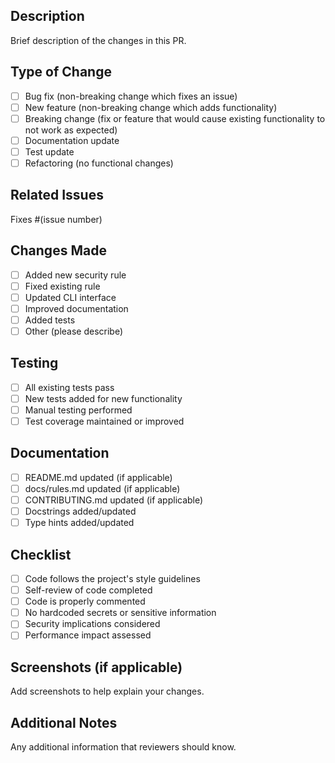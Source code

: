 ## Description
Brief description of the changes in this PR.

## Type of Change
- [ ] Bug fix (non-breaking change which fixes an issue)
- [ ] New feature (non-breaking change which adds functionality)
- [ ] Breaking change (fix or feature that would cause existing functionality to not work as expected)
- [ ] Documentation update
- [ ] Test update
- [ ] Refactoring (no functional changes)

## Related Issues
Fixes #(issue number)

## Changes Made
- [ ] Added new security rule
- [ ] Fixed existing rule
- [ ] Updated CLI interface
- [ ] Improved documentation
- [ ] Added tests
- [ ] Other (please describe)

## Testing
- [ ] All existing tests pass
- [ ] New tests added for new functionality
- [ ] Manual testing performed
- [ ] Test coverage maintained or improved

## Documentation
- [ ] README.md updated (if applicable)
- [ ] docs/rules.md updated (if applicable)
- [ ] CONTRIBUTING.md updated (if applicable)
- [ ] Docstrings added/updated
- [ ] Type hints added/updated

## Checklist
- [ ] Code follows the project's style guidelines
- [ ] Self-review of code completed
- [ ] Code is properly commented
- [ ] No hardcoded secrets or sensitive information
- [ ] Security implications considered
- [ ] Performance impact assessed

## Screenshots (if applicable)
Add screenshots to help explain your changes.

## Additional Notes
Any additional information that reviewers should know.
